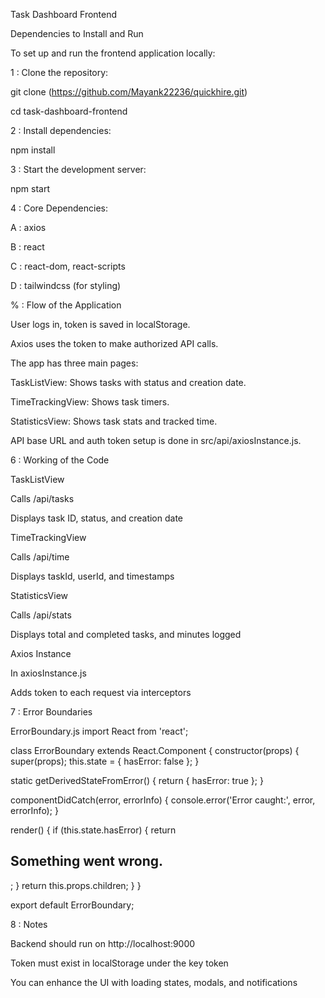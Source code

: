 Task Dashboard Frontend

Dependencies to Install and Run

To set up and run the frontend application locally:

1 : Clone the repository:

git clone (https://github.com/Mayank22236/quickhire.git)

cd task-dashboard-frontend

2 : Install dependencies:

npm install

3 : Start the development server:

npm start

4 : Core Dependencies:

A : axios

B : react

C : react-dom, react-scripts

D : tailwindcss (for styling)

% : Flow of the Application

User logs in, token is saved in localStorage.

Axios uses the token to make authorized API calls.

The app has three main pages:

TaskListView: Shows tasks with status and creation date.

TimeTrackingView: Shows task timers.

StatisticsView: Shows task stats and tracked time.

API base URL and auth token setup is done in src/api/axiosInstance.js.

6 : Working of the Code

TaskListView

Calls /api/tasks

Displays task ID, status, and creation date

TimeTrackingView

Calls /api/time

Displays taskId, userId, and timestamps

StatisticsView

Calls /api/stats

Displays total and completed tasks, and minutes logged

Axios Instance

In axiosInstance.js

Adds token to each request via interceptors

7 : Error Boundaries

ErrorBoundary.js
import React from 'react';

class ErrorBoundary extends React.Component {
  constructor(props) {
    super(props);
    this.state = { hasError: false };
  }

  static getDerivedStateFromError() {
    return { hasError: true };
  }

  componentDidCatch(error, errorInfo) {
    console.error('Error caught:', error, errorInfo);
  }

  render() {
    if (this.state.hasError) {
      return <h2>Something went wrong.</h2>;
    }
    return this.props.children;
  }
}

export default ErrorBoundary;

8 : Notes

Backend should run on http://localhost:9000

Token must exist in localStorage under the key token

You can enhance the UI with loading states, modals, and notifications
